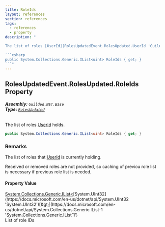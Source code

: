 ```yaml
---
title: RoleIds
layout: references
section: references
tags:
  - references
  - property
description: "

The list of roles [UserId](RolesUpdatedEvent.RolesUpdated.UserId 'Guilded.NET.Base.Events.RolesUpdatedEvent.RolesUpdated.UserId') holds.

```csharp
public System.Collections.Generic.IList<uint> RoleIds { get; }
```"
---
```


## RolesUpdatedEvent.RolesUpdated.RoleIds Property
###### **Assembly:** `Guilded.NET.Base`<br/>**Type:** [`RolesUpdated`](RolesUpdatedEvent.RolesUpdated 'Guilded.NET.Base.Events.RolesUpdatedEvent.RolesUpdated')

The list of roles [UserId](RolesUpdatedEvent.RolesUpdated.UserId 'Guilded.NET.Base.Events.RolesUpdatedEvent.RolesUpdated.UserId') holds.

```csharp
public System.Collections.Generic.IList<uint> RoleIds { get; }
```

### Remarks
  
The list of roles that [UserId](RolesUpdatedEvent.RolesUpdated.UserId 'Guilded.NET.Base.Events.RolesUpdatedEvent.RolesUpdated.UserId') is currently holding.  
  
Received or removed roles are not provided, so caching of previou role list is necessary if previous role list is needed.

#### Property Value
[System.Collections.Generic.IList&lt;](https://docs.microsoft.com/en-us/dotnet/api/System.Collections.Generic.IList-1 'System.Collections.Generic.IList`1')[System.UInt32](https://docs.microsoft.com/en-us/dotnet/api/System.UInt32 'System.UInt32')[&gt;](https://docs.microsoft.com/en-us/dotnet/api/System.Collections.Generic.IList-1 'System.Collections.Generic.IList`1')  
List of role IDs
